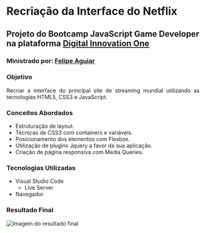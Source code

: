 # **Recriação da Interface do Netflix**

## Projeto do Bootcamp JavaScript Game Developer na plataforma [Digital Innovation One](https://digitalinnovation.one/sign-up)

### Ministrado por: [Felipe Aguiar](https://github.com/felipeAguiarCode)  

### **Objetivo**  

<div align='justify'>
Recriar a interface do principal site de streaming mundial utilizando as tecnologias HTML5, CSS3 e JavaScript.
</div>

### **Conceitos Abordados**
- Estruturação de layout.
- Técnicas de CSS3 com containers e variáveis.
- Posicionamento dos elementos com Flexbox.  
- Utilização de plugins Jquery a favor da sua aplicação.
- Criação de página responsiva com Media Queries.

### **Tecnologias Utilizadas**
- Visual Studio Code
    - Live Server
- Navegador

### **Resultado Final**
![Imagem do resultado final](image/resultado-final.PNG)




